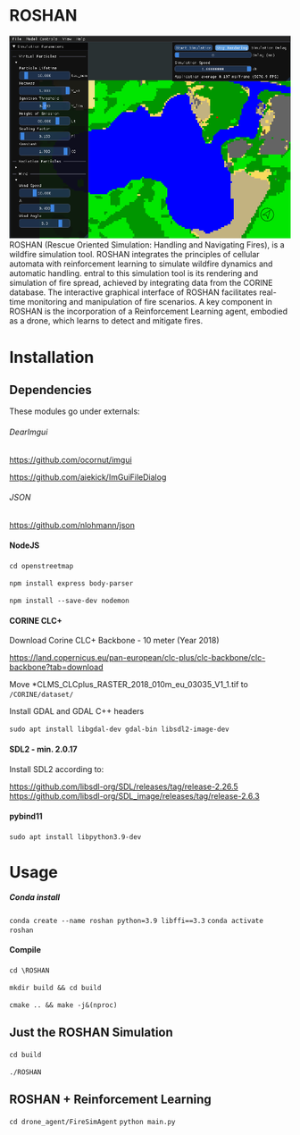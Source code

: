 # ROSHAN
![](ROSHAN_uebersicht.png)
ROSHAN (Rescue Oriented Simulation: Handling and Navigating Fires), is a wildfire simulation tool. ROSHAN integrates the principles of cellular automata with reinforcement learning to simulate wildfire dynamics and automatic handling. entral to this simulation tool is its rendering and simulation of fire spread, achieved by integrating data from the CORINE database. The interactive graphical interface of ROSHAN facilitates real-time monitoring and manipulation of fire scenarios. A key component in ROSHAN is the incorporation of a Reinforcement Learning agent, embodied as a drone, which learns to detect and mitigate fires.

# Installation
## Dependencies

These modules go under externals:

###### DearImgui 

https://github.com/ocornut/imgui

https://github.com/aiekick/ImGuiFileDialog

###### JSON
https://github.com/nlohmann/json

#### NodeJS

`cd openstreetmap`

`npm install express body-parser`

`npm install --save-dev nodemon`

#### CORINE CLC+ 

Download Corine CLC+ Backbone - 10 meter (Year 2018)

https://land.copernicus.eu/pan-european/clc-plus/clc-backbone/clc-backbone?tab=download

Move *CLMS_CLCplus_RASTER_2018_010m_eu_03035_V1_1.tif to `/CORINE/dataset/`

Install GDAL and GDAL C++ headers

`sudo apt install libgdal-dev gdal-bin libsdl2-image-dev`

#### SDL2 - min. 2.0.17 

Install SDL2 according to:

https://github.com/libsdl-org/SDL/releases/tag/release-2.26.5
https://github.com/libsdl-org/SDL_image/releases/tag/release-2.6.3

#### pybind11

`sudo apt install libpython3.9-dev`

# Usage

##### Conda install

`conda create --name roshan python=3.9 libffi==3.3`
`conda activate roshan`

#### Compile

`cd \ROSHAN`

`mkdir build && cd build`

`cmake .. && make -j&(nproc)`

## Just the ROSHAN Simulation

`cd build`

`./ROSHAN`

## ROSHAN + Reinforcement Learning

`cd drone_agent/FireSimAgent`
`python main.py`





